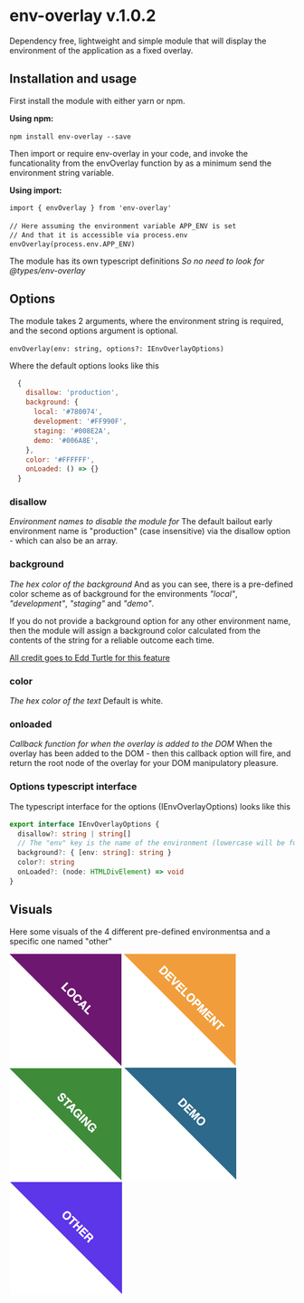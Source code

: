 # env-overlay v.1.0.2

Dependency free, lightweight and simple module that will display the environment of the application as a fixed overlay.

## Installation and usage

First install the module with either yarn or npm.

**Using npm:**

`npm install env-overlay --save`

Then import or require env-overlay in your code, and invoke the funcationality from the envOverlay function by as a minimum send the environment string variable.

**Using import:**

    import { envOverlay } from 'env-overlay'

    // Here assuming the environment variable APP_ENV is set
    // And that it is accessible via process.env
    envOverlay(process.env.APP_ENV)

The module has its own typescript definitions
_So no need to look for @types/env-overlay_

## Options

The module takes 2 arguments, where the environment string is required, and the second options argument is optional.

`envOverlay(env: string, options?: IEnvOverlayOptions)`

Where the default options looks like this

```javascript
  {
    disallow: 'production',
    background: {
      local: '#780074',
      development: '#FF990F',
      staging: '#008E2A',
      demo: '#006A8E',
    },
    color: '#FFFFFF',
    onLoaded: () => {}
  }
```

### disallow

_Environment names to disable the module for_
The default bailout early environment name is "production" (case insensitive) via the disallow option - which can also be an array.

### background

_The hex color of the background_
And as you can see, there is a pre-defined color scheme as of background for the environments _"local"_, _"development"_, _"staging"_ and _"demo"_.

If you do not provide a background option for any other environment name, then the module will assign a background color calculated from the contents of the string for a reliable outcome each time.

[All credit goes to Edd Turtle for this feature](https://www.designedbyaturtle.co.uk/2014/convert-string-to-hexidecimal-colour-with-javascript-vanilla/)

### color

_The hex color of the text_
Default is white.

### onloaded

_Callback function for when the overlay is added to the DOM_
When the overlay has been added to the DOM - then this callback option will fire, and return the root node of the overlay for your DOM manipulatory pleasure.

### Options typescript interface

The typescript interface for the options (IEnvOverlayOptions) looks like this

```typescript
export interface IEnvOverlayOptions {
  disallow?: string | string[]
  // The "env" key is the name of the environment (lowercase will be forced)
  background?: { [env: string]: string }
  color?: string
  onLoaded?: (node: HTMLDivElement) => void
}
```

## Visuals

Here some visuals of the 4 different pre-defined environmentsa and a specific one named "other"

![Local Environment](/images/local.png)
![Development Environment](/images/development.png)
![Staging Environment](/images/staging.png)
![Demo Environment](/images/demo.png)
![Other Environment](/images/other.png)
